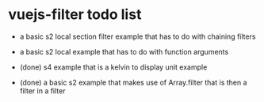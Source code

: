 # vuejs-filter todo list

* a basic s2 local section filter example that has to do with chaining filters
* a basic s2 local example that has to do with function arguments

* (done) s4 example that is a kelvin to display unit example
* (done) a basic s2 example that makes use of Array.filter that is then a filter in a filter
